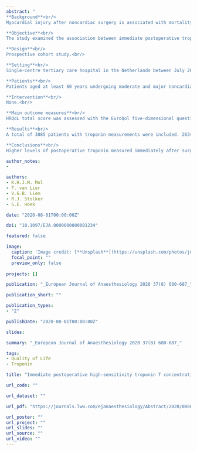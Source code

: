 ```yaml
---
abstract: "
**Background**<br/>
Myocardial injury after noncardiac surgery is associated with mortality and major adverse postoperative cardiovascular events. The effect of postoperative troponin concentrations on patient-reported health-related quality of life (HRQoL) is unknown.<br/>

**Objective**<br/>
The study examined the association between immediate postoperative troponin concentrations and self-reported HRQoL 1 year after surgery.<br/>

**Design**<br/>
Prospective cohort study.<br/>

**Setting**<br/>
Single-centre tertiary care hospital in the Netherlands between July 2012 and 2015.<br/>

**Patients**<br/>
Patients aged at least 60 years undergoing moderate and major noncardiac surgery.<br/>

**Intervention**<br/>
None.<br/>

**Main outcome measures**<br/>
HRQoL total score was assessed with the EuroQol five-dimensional questionnaire. Tobit regression analysis was used to determine the association between postoperative troponin concentrations and 1-year HRQoL. Peak high-sensitivity troponin T values were divided into four categories: less than 14, 14 to 49, 50 to 149 and at least 150 ng l.<br/>

**Results**<br/>
A total of 3085 patients with troponin measurements were included. 2634 (85.4%) patients were alive at 1-year follow-up of whom 1297 (49.2%) returned a completed questionnaire. The median score for HRQoL was 0.82 (0.85, 0.81, 0.77 and 0.71 per increasing troponin category). Multivariable analysis revealed betas of -0.06 [95% confidence interval (CI) -0.09 to -0.02], -0.11 (95% CI -0.18 to -0.04) and -0.18 (95% CI -0.29 to -0.07) for troponin levels of 14 to 49, 50 to 149 and at least 150 ng l when compared with values less than 14 ng l. Other independent predictors for lower HRQoL were chronic obstructive pulmonary disease, female sex, peripheral arterial disease and increasing age.<br/>

**Conclusions**<br/>
Higher levels of postoperative troponin measured immediately after surgery were independently associated with lower self-reported HRQoL total score at 1-year follow-up."

author_notes:
- 

authors:
- K.H.J.M. Mol
- F. van Lier
- V.G.B. Liem
- R.J. Stolker
- S.E. Hoek

date: "2020-08-01T00:00:00Z"

doi: "10.1097/EJA.0000000000001234"

featured: false

image:
  caption: 'Image credit: [**Unsplash**](https://unsplash.com/photos/jdD8gXaTZsc)'
  focal_point: ""
  preview_only: false
  
projects: []

publication: "_European Journal of Anaesthesiology 2020 37(8) 680-687_"

publication_short: ""

publication_types:
- "2"

publishDate: "2020-08-01T00:00:00Z"

slides: 

summary: "_European Journal of Anaesthesiology 2020 37(8) 680-687_"

tags:
- Quality of Life
- Troponin

title: "Immediate postoperative high-sensitivity troponin T concentrations and long-term patient-reported health-related quality of life: A prospective cohort study"

url_code: ""

url_dataset: ""

url_pdf: "https://journals.lww.com/ejanaesthesiology/Abstract/2020/08000/Immediate_postoperative_high_sensitivity_troponin.7.aspx"

url_poster: ""
url_project: ""
url_slides: ""
url_source: ""
url_video: ""
---
```


